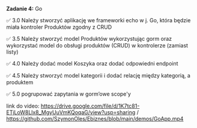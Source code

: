 **Zadanie 4:** Go

:white_check_mark: 3.0 Należy stworzyć aplikację we frameworki echo w j. Go, która będzie
miała kontroler Produktów zgodny z CRUD

:white_check_mark: 3.5 Należy stworzyć model Produktów wykorzystując gorm oraz
wykorzystać model do obsługi produktów (CRUD) w kontrolerze (zamiast
listy)

:white_check_mark: 4.0 Należy dodać model Koszyka oraz dodać odpowiedni endpoint

:white_check_mark: 4.5 Należy stworzyć model kategorii i dodać relację między kategorią,
a produktem

:white_check_mark: 5.0 pogrupować zapytania w gorm’owe scope'y

link do video: https://drive.google.com/file/d/1K7tc81-ETjLoW8Llx8_MgyUuVmKQoqaG/view?usp=sharing / https://github.com/SzymonOles/Ebiznes/blob/main/demos/GoApp.mp4